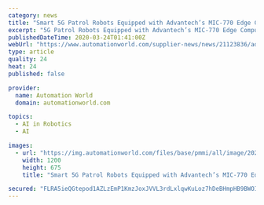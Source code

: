```yaml
---
category: news
title: "Smart 5G Patrol Robots Equipped with Advantech’s MIC-770 Edge Computer Deployed to Fight Coronavirus"
excerpt: "5G Patrol Robots Equipped with Advantech’s MIC-770 Edge Computer Gosuncn’s 5G patrol robots integrate IoT, artificial intelligence (AI), cloud computing, and Big Data technologies to conduct environmental sensing, dynamic decision-making, autonomous motion control, as well as behavioral sensing and interaction. To enable such advanced ..."
publishedDateTime: 2020-03-24T01:41:00Z
webUrl: "https://www.automationworld.com/supplier-news/news/21123836/advantech-smart-5g-patrol-robots-equipped-with-advantechs-mic770-edge-computer-deployed-to-fight-coronavirus"
type: article
quality: 24
heat: 24
published: false

provider:
  name: Automation World
  domain: automationworld.com

topics:
  - AI in Robotics
  - AI

images:
  - url: "https://img.automationworld.com/files/base/pmmi/all/image/2020/03/AGV_MIC_UI_hi_res.5e78e9bf60b45.png?auto=format&fit=max&w=1200"
    width: 1200
    height: 675
    title: "Smart 5G Patrol Robots Equipped with Advantech’s MIC-770 Edge Computer Deployed to Fight Coronavirus"

secured: "FLRA5ieQGtepod1AZLzEmP1KmzJoxJVVL3rdLxlqwKuLoz7hDeBHmpHB9BWOITir1dLwkzCTWFHsT/8T1kPZZlgVp0Dvpyc+YisRO5Eht2idd2eeTKh3zI0ikbS+qnluX50deeQl5k8DX5Z/Z1xMOgq+VpWw8VnVqPmTgL4VSyOGzz7EZ7zTJl+tiwnWwRid91ren7vER1aVesEFRP9SJ4V9OVlIvQACx/hk8VpboaVzP7Q3njKcqKb7g7ypSTw4XoeZAzaQMJsFuqe4P1funw7/ZR6Rr4ZzHrslPBb9Af6DJliIa67kRIlh/7DD79y/iis4n/cN9Ad7uYyjRPjzAHG6YllnECzQ0uQuBvTz+zDnnIXSaS5GaY7hlLNxMaJ0JYD3W7755O5uxhlCxGogO3joojEYd8fEVEZQ2Cjp/x6tf4SPFNKh6YuE7RAK4vTvPlp7Ci6lelNzV5KMK9qtPqV9kGZibJ3K/giLurXzDVY=;uOCbPZsSOm6mGk3p88+Qag=="
---
```



